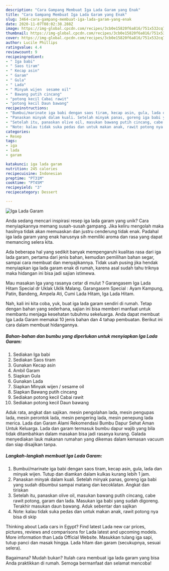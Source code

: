 ```yaml
---
description: "Cara Gampang Membuat Iga Lada Garam yang Enak"
title: "Cara Gampang Membuat Iga Lada Garam yang Enak"
slug: 3464-cara-gampang-membuat-iga-lada-garam-yang-enak
date: 2020-11-07T08:02:38.288Z
image: https://img-global.cpcdn.com/recipes/3cb0e15820f6a816/751x532cq70/iga-lada-garam-foto-resep-utama.jpg
thumbnail: https://img-global.cpcdn.com/recipes/3cb0e15820f6a816/751x532cq70/iga-lada-garam-foto-resep-utama.jpg
cover: https://img-global.cpcdn.com/recipes/3cb0e15820f6a816/751x532cq70/iga-lada-garam-foto-resep-utama.jpg
author: Lucile Phillips
ratingvalue: 4.4
reviewcount: 9
recipeingredient:
- " Iga babi"
- " Saos tiram"
- " Kecap asin"
- " Garam"
- " Gula"
- " Lada"
- " Minyak wijen  sesame oil"
- " Bawang putih cincang"
- "potong kecil Cabai rawit"
- "potong kecil Daun bawang"
recipeinstructions:
- "Bumbui/marinate iga babi dengan saos tiram, kecap asin, gula, lada dan minyak wijen. Tutup dan diamkan dalam kulkas kurang lebih 1 jam."
- "Panaskan minyak dalam kuali. Setelah minyak panas, goreng iga babi yang sudah dibumbui sampai matang dan kecoklatan. Angkat dan tiriskan"
- "Setelah itu, panaskan olive oil, masukan bawang putih cincang, cabe rawit potong, garam dan lada. Masukan iga babi yang sudah digoreng. Terakhir masukan daun bawang. Aduk sebentar dan sajikan"
- "Note: kalau tidak suka pedas dan untuk makan anak, rawit potong nya bisa di skip"
categories:
- Resep
tags:
- iga
- lada
- garam

katakunci: iga lada garam 
nutrition: 245 calories
recipecuisine: Indonesian
preptime: "PT31M"
cooktime: "PT45M"
recipeyield: "3"
recipecategory: Dessert

---
```



![Iga Lada Garam](https://img-global.cpcdn.com/recipes/3cb0e15820f6a816/751x532cq70/iga-lada-garam-foto-resep-utama.jpg)

Anda sedang mencari inspirasi resep iga lada garam yang unik? Cara menyiapkannya memang susah-susah gampang. Jika keliru mengolah maka hasilnya tidak akan memuaskan dan justru cenderung tidak enak. Padahal iga lada garam yang enak harusnya sih memiliki aroma dan rasa yang dapat memancing selera kita.

Ada beberapa hal yang sedikit banyak mempengaruhi kualitas rasa dari iga lada garam, pertama dari jenis bahan, kemudian pemilihan bahan segar, sampai cara membuat dan menyajikannya. Tidak usah pusing jika hendak menyiapkan iga lada garam enak di rumah, karena asal sudah tahu triknya maka hidangan ini bisa jadi sajian istimewa.

Mau masakan Iga yang rasanya cetar di mulut ? Garangasem Iga Lada Hitam Special dr Uklak Uklik Malang. Garangasem Special : Ayam Kampung, Patin, Bandeng, Ampela Ati, Cumi Lada Hitam, Iga Lada Hitam.


Nah, kali ini kita coba, yuk, buat iga lada garam sendiri di rumah. Tetap dengan bahan yang sederhana, sajian ini bisa memberi manfaat untuk membantu menjaga kesehatan tubuhmu sekeluarga. Anda dapat membuat Iga Lada Garam memakai 10 jenis bahan dan 4 tahap pembuatan. Berikut ini cara dalam membuat hidangannya.

<!--inarticleads1-->

##### Bahan-bahan dan bumbu yang diperlukan untuk menyiapkan Iga Lada Garam:

1. Sediakan  Iga babi
1. Sediakan  Saos tiram
1. Gunakan  Kecap asin
1. Ambil  Garam
1. Siapkan  Gula
1. Gunakan  Lada
1. Siapkan  Minyak wijen / sesame oil
1. Siapkan  Bawang putih cincang
1. Sediakan potong kecil Cabai rawit
1. Sediakan potong kecil Daun bawang


Aduk rata, angkat dan sajikan. mesin pengolahan lada, mesin pengupas lada, mesin perontok lada, mesin pengering lada, mesin penepung lada merica. Lada dan Garam Alami Rekomendasi Bumbu Dapur Sehat Aman Untuk Keluarga. Lada dan garam termasuk bumbu dapur wajib yang bila tidak ditambahkan dalam masakan bisa jadi rasanya kurang. Galada menyediakan lauk makanan rumahan yang dikemas dalam kemasan vacuum dan siap disajikan tanpa. 

<!--inarticleads2-->

##### Langkah-langkah membuat Iga Lada Garam:

1. Bumbui/marinate iga babi dengan saos tiram, kecap asin, gula, lada dan minyak wijen. Tutup dan diamkan dalam kulkas kurang lebih 1 jam.
1. Panaskan minyak dalam kuali. Setelah minyak panas, goreng iga babi yang sudah dibumbui sampai matang dan kecoklatan. Angkat dan tiriskan
1. Setelah itu, panaskan olive oil, masukan bawang putih cincang, cabe rawit potong, garam dan lada. Masukan iga babi yang sudah digoreng. Terakhir masukan daun bawang. Aduk sebentar dan sajikan
1. Note: kalau tidak suka pedas dan untuk makan anak, rawit potong nya bisa di skip


Thinking about Lada cars in Egypt? Find latest Lada new car prices, pictures, reviews and comparisons for Lada latest and upcoming models. More information than Lada Official Website. Masukkan tulang iga sapi, tutup panci dan masak hingga. Lada hitam dan garam (secukupnya, sesuai selera). 

Bagaimana? Mudah bukan? Itulah cara membuat iga lada garam yang bisa Anda praktikkan di rumah. Semoga bermanfaat dan selamat mencoba!
